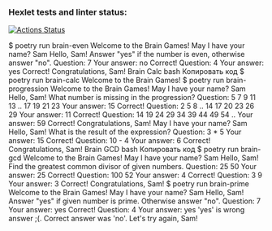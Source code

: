 ### Hexlet tests and linter status:
[![Actions Status](https://github.com/Denwien/python-project-49/actions/workflows/hexlet-check.yml/badge.svg)](https://github.com/Denwien/python-project-49/actions)

$ poetry run brain-even
Welcome to the Brain Games!
May I have your name? Sam
Hello, Sam!
Answer "yes" if the number is even, otherwise answer "no".
Question: 7
Your answer: no
Correct!
Question: 4
Your answer: yes
Correct!
Congratulations, Sam!
Brain Calc
bash
Копировать код
$ poetry run brain-calc
Welcome to the Brain Games!
$ poetry run brain-progression
Welcome to the Brain Games!
May I have your name? Sam
Hello, Sam!
What number is missing in the progression?
Question: 5 7 9 11 13 .. 17 19 21 23
Your answer: 15
Correct!
Question: 2 5 8 .. 14 17 20 23 26 29
Your answer: 11
Correct!
Question: 14 19 24 29 34 39 44 49 54 ..
Your answer: 59
Correct!
Congratulations, Sam!
May I have your name? Sam
Hello, Sam!
What is the result of the expression?
Question: 3 * 5
Your answer: 15
Correct!
Question: 10 - 4
Your answer: 6
Correct!
Congratulations, Sam!
Brain GCD
bash
Копировать код
$ poetry run brain-gcd
Welcome to the Brain Games!
May I have your name? Sam
Hello, Sam!
Find the greatest common divisor of given numbers.
Question: 25 50
Your answer: 25
Correct!
Question: 100 52
Your answer: 4
Correct!
Question: 3 9
Your answer: 3
Correct!
Congratulations, Sam!
$ poetry run brain-prime
Welcome to the Brain Games!
May I have your name? Sam
Hello, Sam!
Answer "yes" if given number is prime. Otherwise answer "no".
Question: 7
Your answer: yes
Correct!
Question: 4
Your answer: yes
'yes' is wrong answer ;(. Correct answer was 'no'.
Let's try again, Sam!
